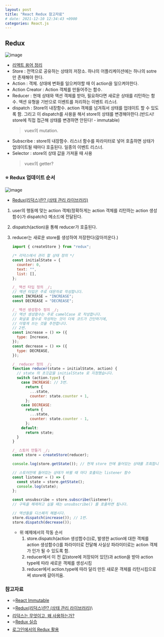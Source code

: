 ```yaml
---
layout: post
title: "React Redux 참고자료"
# date: 2021-12-10 12:34:43 +0900
categories: React.js
---
```


## Redux

![image](https://user-images.githubusercontent.com/28949166/149366231-1267a040-b385-4dde-a648-ded4bfd78f6c.png)

- [리액트 용어 정리](https://kyun2da.dev/%EB%9D%BC%EC%9D%B4%EB%B8%8C%EB%9F%AC%EB%A6%AC/Redux-%EC%A0%95%EB%A6%AC/)
- Store : 전역으로 공유하는 상태의 저장소. 하나의 어플리케이션에는 하나의 sotre만 존재해야 한다.
- Action : 객체. 상태에 변화를 일으켜야할 때 이 action을 일으켜야한다.
- Action Creator : Action 객체를 만들어주는 함수.
- Reducer : 현재 상태와 액션 객체를 받아, 필요하다면 새로운 상태를 리턴하는 함수. 액션 유형을 기반으로 이벤트를 처리하는 이벤트 리스너.
- dispatch : Store의 내장함수. action 객체를 넘겨줘서 상태를 업데이트 할 수 있도록 함. 그리고 이 dispatch를 사용을 해서 store의 상태를 변경해야한다.(반드시! store에 직접 접근해 상태를 변경하면 안된다! - immutable)
  > vuex의 mutation.
- Subscribe : store의 내장함수. 리스너 함수를 파라미터로 넣어 호출하면 상태가 업데이트될 때마다 호출된다. 일종의 이벤트 리스너.
- Selector : store의 상태 값을 가져올 때 사용
  > vuex의 getter?

### ⭐ Redux 업데이트 순서

![image](https://user-images.githubusercontent.com/28949166/149377508-71f09364-2356-4b5a-b239-7beb59a5190f.png)

- [Redux(리덕스)란? (상태 관리 라이브러리)](https://hanamon.kr/redux%EB%9E%80-%EB%A6%AC%EB%8D%95%EC%8A%A4-%EC%83%81%ED%83%9C-%EA%B4%80%EB%A6%AC-%EB%9D%BC%EC%9D%B4%EB%B8%8C%EB%9F%AC%EB%A6%AC/)

1. user의 행동메 맞는 action 객체(정확하게는 action 객체를 리턴하는 action 생성함수)가 dispatch() 메소드에 전달된다.
2. dispatch(action)을 통해 reducer가 호출된다.
3. reducer는 새로운 store를 생성하여 저장한다(갈아끼운다.)

   ```javascript
   import { createStore } from "redux";

   /* 리덕스에서 관리 할 상태 정의 */
   const initialState = {
     counter: 0,
     text: "",
     list: [],
   };

   /_ 액션 타입 정의 _/;
   // 액션 타입은 주로 대문자로 작성합니다.
   const INCREASE = "INCREASE";
   const DECREASE = "DECREASE";

   /_ 액션 생성함수 정의 _/;
   // 액션 생성함수는 주로 camelCase 로 작성합니다.
   // 화살표 함수로 작성하는 것이 더욱 코드가 간단하기에,
   // 이렇게 쓰는 것을 추천합니다.
   // 2번.
   const increase = () => ({
     type: Increase,
   });
   const decrease = () => ({
     type: DECREASE,
   });

   /_ reducer 정의 _/;
   function reducer(state = initialState, action) {
     // state 의 초깃값을 initialState 로 지정했습니다.
     switch (action.type) {
       case INCREASE: // 3번.
         return {
           ...state,
           counter: state.counter + 1,
         };
       case DECREASE:
         return {
           ...state,
           counter: state.counter - 1,
         };
       default:
         return state;
     }
   }

   /_ 스토어 만들기 _/;
   const store = createStore(reducer);

   console.log(store.getState()); // 현재 store 안에 들어있는 상태를 조회합니다.

   // 스토어안에 들어있는 상태가 바뀔 때 마다 호출되는 listener 함수
   const listener = () => {
     const state = store.getState();
     console.log(state);
   };

   const unsubscribe = store.subscribe(listener);
   // 구독을 해제하고 싶을 때는 unsubscribe() 를 호출하면 됩니다.

   // 액션들을 디스패치 해봅시다.
   store.dispatch(increase()); // 1번.
   store.dispatch(decrease());
   ```

   - 위 예제에서의 작동 순서
     1. store.dispatch(action 생성함수())로, 발생한 action에 대한 객체를 action 생성함수()를 파라미터로 전달해 사실상 파라미터로는 action 객체가 인가 될 수 있도록 함.
     2. reducer에서 이 전 값(store에 저장되어 있던)과 action을 받아 action type에 따라 새로운 객체를 생성시킴
     3. reducer에서 action.type에 따라 달리 만든 새로운 객체를 리턴시킴으로써 store에 갈아끼움.

### 참고자료

- ⭐[React Immutable](https://velopert.com/3486)
- ⭐[Redux(리덕스)란? (상태 관리 라이브러리)](https://hanamon.kr/redux%EB%9E%80-%EB%A6%AC%EB%8D%95%EC%8A%A4-%EC%83%81%ED%83%9C-%EA%B4%80%EB%A6%AC-%EB%9D%BC%EC%9D%B4%EB%B8%8C%EB%9F%AC%EB%A6%AC/)\
- [리덕스는 무엇이고, 왜 사용하는가?](https://velog.io/@youthfulhps/What-is-Redux-and-why-use-it)
- ⭐[Redux 실습](https://react.vlpt.us/redux/03-prepare.html)
- [로그인에서의 Redux 활용](https://joonganglib.tistory.com/m/11)

```

```
